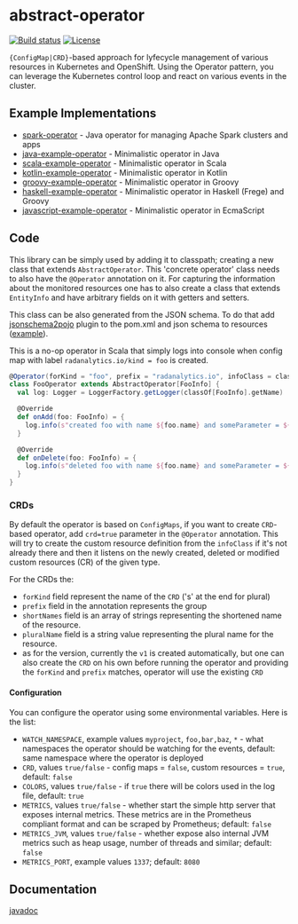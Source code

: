 # abstract-operator

[![Build status](https://travis-ci.org/jvm-operators/abstract-operator.svg?branch=master)](https://travis-ci.org/jvm-operators/abstract-operator)
[![License](https://img.shields.io/badge/license-Apache--2.0-blue.svg)](http://www.apache.org/licenses/LICENSE-2.0)

`{ConfigMap|CRD}`-based approach for lyfecycle management of various resources in Kubernetes and OpenShift. Using the Operator pattern, you can leverage the Kubernetes control loop and react on various events in the cluster.

## Example Implementations
* [spark-operator](https://github.com/radanalyticsio/spark-operator) - Java operator for managing Apache Spark clusters and apps
* [java-example-operator](https://github.com/jvm-operators/java-example-operator) - Minimalistic operator in Java
* [scala-example-operator](https://github.com/jvm-operators/scala-example-operator) - Minimalistic operator in Scala
* [kotlin-example-operator](https://github.com/jvm-operators/kotlin-example-operator) - Minimalistic operator in Kotlin
* [groovy-example-operator](https://github.com/jvm-operators/groovy-example-operator) - Minimalistic operator in Groovy
* [haskell-example-operator](https://github.com/jvm-operators/haskell-example-operator) - Minimalistic operator in Haskell (Frege) and Groovy
* [javascript-example-operator](https://github.com/jvm-operators/javascript-example-operator) - Minimalistic operator in EcmaScript

## Code
This library can be simply used by adding it to classpath; creating a new class that extends `AbstractOperator`. This 'concrete operator' class needs to also have the `@Operator` annotation on it. For capturing the information about the monitored resources one has to also create a class that extends `EntityInfo` and have arbitrary fields on it with getters and setters.

This class can be also generated from the JSON schema. To do that add [jsonschema2pojo](https://github.com/radanalyticsio/spark-operator/blob/4f72e740ea2126843b0c240bd800a74169d5f1c2/pom.xml#L50:L53) plugin to the pom.xml and json schema to resources ([example](https://github.com/radanalyticsio/spark-operator/tree/4f72e740ea2126843b0c240bd800a74169d5f1c2/src/main/resources/schema)).

This is a no-op operator in Scala that simply logs into console when config map with label `radanalytics.io/kind = foo` is created.

```Scala
@Operator(forKind = "foo", prefix = "radanalytics.io", infoClass = classOf[FooInfo])
class FooOperator extends AbstractOperator[FooInfo] {
  val log: Logger = LoggerFactory.getLogger(classOf[FooInfo].getName)

  @Override
  def onAdd(foo: FooInfo) = {
    log.info(s"created foo with name ${foo.name} and someParameter = ${foo.someParameter}")
  }

  @Override
  def onDelete(foo: FooInfo) = {
    log.info(s"deleted foo with name ${foo.name} and someParameter = ${foo.someParameter}")
  }
}
```

### CRDs
By default the operator is based on `ConfigMaps`, if you want to create `CRD`-based operator, add `crd=true` parameter in the `@Operator` annotation. This will try to create the custom resource definition from the `infoClass` if it's not already there and then it listens on the newly created, deleted or modified custom resources (CR) of the given type.

For the CRDs the:
* `forKind` field represent the name of the `CRD` ('s' at the end for plural)
* `prefix` field in the annotation represents the group
* `shortNames` field is an array of strings representing the shortened name of the resource.
* `pluralName` field is a string value representing the plural name for the resource.
* as for the version, currently the `v1` is created automatically, but one can also create the `CRD` on his own before running the operator and providing the `forKind` and `prefix` matches, operator will use the existing `CRD`

#### Configuration
You can configure the operator using some environmental variables. Here is the list:
* `WATCH_NAMESPACE`, example values `myproject`, `foo,bar,baz`, `*` - what namespaces the operator should be watching for the events,
default: same namespace where the operator is deployed
* `CRD`, values `true/false` - config maps = `false`, custom resources = `true`, default: `false`
* `COLORS`, values `true/false` - if `true` there will be colors used in the log file, default: `true`
* `METRICS`, values `true/false` - whether start the simple http server that exposes internal metrics. These metrics are in the Prometheus compliant format and can be scraped by Prometheus; default: `false`
* `METRICS_JVM`, values `true/false` - whether expose also internal JVM metrics such as heap usage, number of threads and similar; default: `false`
* `METRICS_PORT`, example values `1337`; default: `8080`


## Documentation
[javadoc](https://jvm-operators.github.io/abstract-operator/)
